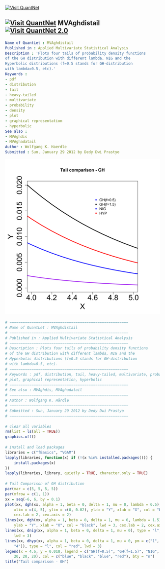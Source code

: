 
[<img src="https://github.com/QuantLet/Styleguide-and-Validation-procedure/blob/master/pictures/banner.png" alt="Visit QuantNet">](http://quantlet.de/index.php?p=info)

## [<img src="https://github.com/QuantLet/Styleguide-and-Validation-procedure/blob/master/pictures/qloqo.png" alt="Visit QuantNet">](http://quantlet.de/) **MVAghdistail** [<img src="https://github.com/QuantLet/Styleguide-and-Validation-procedure/blob/master/pictures/QN2.png" width="60" alt="Visit QuantNet 2.0">](http://quantlet.de/d3/ia)

```yaml
Name of QuantLet : MVAghdistail
Published in : Applied Multivariate Statistical Analysis
Description : 'Plots four tails of probability density functions
of the GH distribution with different lambda, NIG and the
Hyperbolic distributions (f=0.5 stands for GH-distribution
with lambda=0.5, etc).'
Keywords :
- pdf
- distribution
- tail
- heavy-tailed
- multivariate
- probability
- density
- plot
- graphical representation
- hyperbolic
See also :
- MVAghdis
- MVAghadatail
Author : Wolfgang K. Haerdle
Submitted : Sun, January 29 2012 by Dedy Dwi Prastyo
```

![Picture1](MVAghdistail.png)


```r
# −−−−−−−−−−−−−−−−−−−−−−−−−−−−−−−−−−−−−−−−−−−−−−−−−−−−−−
# Name of QuantLet : MVAghdistail
# −−−−−−−−−−−−−−−−−−−−−−−−−−−−−−−−−−−−−−−−−−−−−−−−−−−−−−
# Published in : Applied Multivariate Statistical Analysis
# −−−−−−−−−−−−−−−−−−−−−−−−−−−−−−−−−−−−−−−−−−−−−−−−−−−−−−
# Description : Plots four tails of probability density functions
# of the GH distribution with different lambda, NIG and the
# Hyperbolic distributions (f=0.5 stands for GH-distribution
# with lambda=0.5, etc).
# −−−−−−−−−−−−−−−−−−−−−−−−−−−−−−−−−−−−−−−−−−−−−−−−−−−−−−
# Keywords : pdf, distribution, tail, heavy-tailed, multivariate, probability, density,
# plot, graphical representation, hyperbolic
# −−−−−−−−−−−−−−−−−−−−−−−−−−−−−−−−−−−−−−−−−−−−−−−−−−−−−−
# See also : MVAghdis, MVAghadatail
# −−−−−−−−−−−−−−−−−−−−−−−−−−−−−−−−−−−−−−−−−−−−−−−−−−−−−−
# Author : Wolfgang K. Härdle
# −−−−−−−−−−−−−−−−−−−−−−−−−−−−−−−−−−−−−−−−−−−−−−−−−−−−−−
# Submitted : Sun, January 29 2012 by Dedy Dwi Prastyo
# −−−−−−−−−−−−−−−−−−−−−−−−−−−−−−−−−−−−−−−−−−−−−−−−−−−−−−

# clear all variables
rm(list = ls(all = TRUE))
graphics.off()

# install and load packages
libraries = c("fBasics", "VGAM")
lapply(libraries, function(x) if (!(x %in% installed.packages())) {
    install.packages(x)
})
lapply(libraries, library, quietly = TRUE, character.only = TRUE)

# Tail Comparison of GH distribution
par(mar = c(5, 5, 5, 5))
par(mfrow = c(1, 1))
xx = seq(-6, 6, by = 0.1)
plot(xx, dgh(xx, alpha = 1, beta = 0, delta = 1, mu = 0, lambda = 0.5), type = "l", 
    xlim = c(4, 5), ylim = c(0, 0.02), ylab = "Y", xlab = "X", col = "blue", lwd = 3, 
    cex.lab = 2, cex.axis = 2)
lines(xx, dgh(xx, alpha = 1, beta = 0, delta = 1, mu = 0, lambda = 1.5), type = "l", 
    ylab = "Y", xlab = "X", col = "black", lwd = 3, cex.lab = 2, cex.axis = 2)
lines(xx, dnig(xx, alpha = 1, beta = 0, delta = 1, mu = 0), type = "l", col = "purple", 
    lwd = 3)
lines(xx, dhyp(xx, alpha = 1, beta = 0, delta = 1, mu = 0, pm = c("1", "2", "3", 
    "4")), type = "l", col = "red", lwd = 3)
legend(x = 4.6, y = 0.018, legend = c("GH(f=0.5)", "GH(f=1.5)", "NIG", "HYP"), pch = c(20, 
    20, 20, 20), col = c("blue", "black", "blue", "red"), bty = "n")
title("Tail comparison - GH")

```
